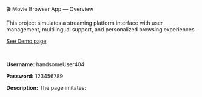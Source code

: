 🎬 Movie Browser App — Overview

This project simulates a streaming platform interface with user management, multilingual support, and personalized browsing experiences.


[See Demo page](https://tomekwojak.github.io/Films-library/)

<br>

**Username:** handsomeUser404

**Password:** 123456789

**Description:**
The page imitates:
